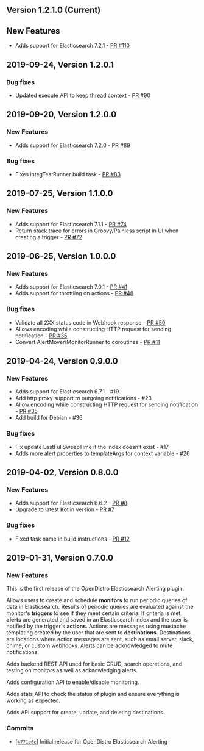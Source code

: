 ## Version 1.2.1.0 (Current)

## New Features
  * Adds support for Elasticsearch 7.2.1 - [PR #110](https://github.com/opendistro-for-elasticsearch/alerting/pull/110)

## 2019-09-24, Version 1.2.0.1

### Bug fixes
  * Updated execute API to keep thread context - [PR #90](https://github.com/opendistro-for-elasticsearch/alerting/pull/90)

## 2019-09-20, Version 1.2.0.0

### New Features
  * Adds support for Elasticsearch 7.2.0 - [PR #89](https://github.com/opendistro-for-elasticsearch/alerting/pull/89)

### Bug fixes
  * Fixes integTestRunner build task - [PR #83](https://github.com/opendistro-for-elasticsearch/alerting/pull/83)

## 2019-07-25, Version 1.1.0.0

### New Features
  * Adds support for Elasticsearch 7.1.1 - [PR #74](https://github.com/opendistro-for-elasticsearch/alerting/pull/74)
  * Return stack trace for errors in Groovy/Painless script in UI when creating a trigger - [PR #72](https://github.com/opendistro-for-elasticsearch/alerting/pull/72)

## 2019-06-25, Version 1.0.0.0

### New Features
  * Adds support for Elasticsearch 7.0.1 - [PR #41](https://github.com/opendistro-for-elasticsearch/alerting/pull/41)
  * Adds support for throttling on actions - [PR #48](https://github.com/opendistro-for-elasticsearch/alerting/pull/48)

### Bug fixes
  * Validate all 2XX status code in Webhook response  - [PR #50](https://github.com/opendistro-for-elasticsearch/alerting/pull/50)
  * Allows encoding while constructing HTTP request for sending notification - [PR #35](https://github.com/opendistro-for-elasticsearch/alerting/pull/35)
  * Convert AlertMover/MonitorRunner to coroutines - [PR #11](https://github.com/opendistro-for-elasticsearch/alerting/pull/11)

## 2019-04-24, Version 0.9.0.0

### New Features
  * Adds support for Elasticsearch 6.7.1 - #19
  * Add http proxy support to outgoing notifications - #23
  * Allow encoding while constructing HTTP request for sending notification - [PR #35](https://github.com/opendistro-for-elasticsearch/alerting/pull/35)
  * Add build for Debian - #36

### Bug fixes
  * Fix update LastFullSweepTime if the index doesn't exist - #17
  * Adds more alert properties to templateArgs for context variable - #26

## 2019-04-02, Version 0.8.0.0

### New Features
  * Adds support for Elasticsearch 6.6.2 - [PR #8](https://github.com/opendistro-for-elasticsearch/alerting/pull/8)
  * Upgrade to latest Kotlin version - [PR #7](https://github.com/opendistro-for-elasticsearch/alerting/pull/7)

### Bug fixes
  * Fixed task name in build instructions - [PR #12](https://github.com/opendistro-for-elasticsearch/alerting/pull/12)

## 2019-01-31, Version 0.7.0.0

### New Features

This is the first release of the OpenDistro Elasticsearch Alerting plugin.

Allows users to create and schedule **monitors** to run periodic queries of data in Elasticsearch.
Results of periodic queries are evaluated against the monitor's **triggers** to see if they meet certain criteria.
If criteria is met, **alerts** are generated and saved in an Elasticsearch index and the user is notified by the trigger's **actions**.
Actions are messages using mustache templating created by the user that are sent to **destinations**.
Destinations are locations where action messages are sent, such as email server, slack, chime, or custom webhooks.
Alerts can be acknowledged to mute notifications.

Adds backend REST API used for basic CRUD, search operations, and testing on monitors as well as acknowledging alerts.

Adds configuration API to enable/disable monitoring.

Adds stats API to check the status of plugin and ensure everything is working as expected.

Adds API support for create, update, and deleting destinations.

### Commits

* [[`4771e6c`](https://github.com/mauve-hedgehog/opendistro-elasticsearch-alerting/commit/4771e6c5ce6f541fc84f1290ac2fd43f64f3dcb2)] Initial release for OpenDistro Elasticsearch Alerting
